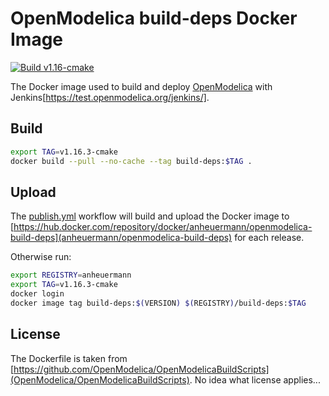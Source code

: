 # OpenModelica build-deps Docker Image

[![Build v1.16-cmake](https://github.com/AnHeuermann/build-deps/actions/workflows/build.yml/badge.svg?branch=releases%2Fv1.16-cmake)](https://github.com/AnHeuermann/build-deps/actions/workflows/build.yml)

The Docker image used to build and deploy
[OpenModelica](https://github.com/OpenModelica/OpenModelica) with
Jenkins[https://test.openmodelica.org/jenkins/].

## Build

```bash
export TAG=v1.16.3-cmake
docker build --pull --no-cache --tag build-deps:$TAG .
```

## Upload

The [publish.yml](./.github/workflows/publish.yml) workflow will build and upload the
Docker image to [https://hub.docker.com/repository/docker/anheuermann/openmodelica-build-deps](anheuermann/openmodelica-build-deps)
for each release.

Otherwise run:

```bash
export REGISTRY=anheuermann
export TAG=v1.16.3-cmake
docker login
docker image tag build-deps:$(VERSION) $(REGISTRY)/build-deps:$TAG
```

## License

The Dockerfile is taken from [https://github.com/OpenModelica/OpenModelicaBuildScripts](OpenModelica/OpenModelicaBuildScripts).
No idea what license applies...
